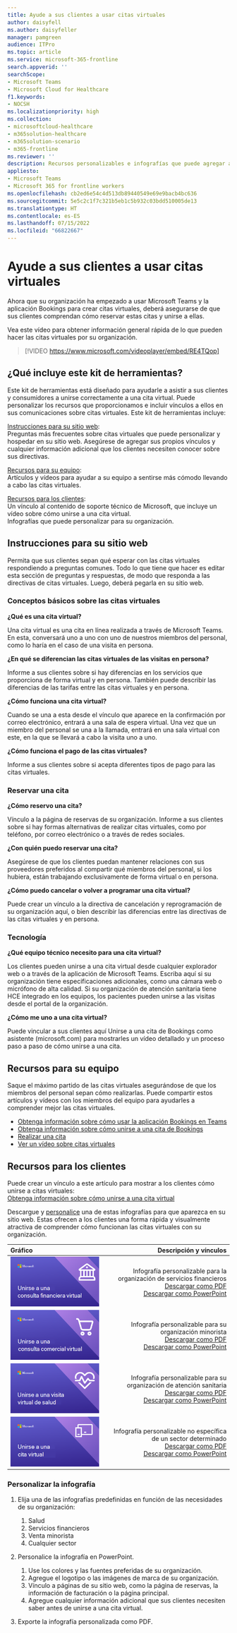 ```yaml
---
title: Ayude a sus clientes a usar citas virtuales
author: daisyfell
ms.author: daisyfeller
manager: pamgreen
audience: ITPro
ms.topic: article
ms.service: microsoft-365-frontline
search.appverid: ''
searchScope:
- Microsoft Teams
- Microsoft Cloud for Healthcare
f1.keywords:
- NOCSH
ms.localizationpriority: high
ms.collection:
- microsoftcloud-healthcare
- m365solution-healthcare
- m365solution-scenario
- m365-frontline
ms.reviewer: ''
description: Recursos personalizables e infografías que puede agregar a su sitio web para ayudar a los clientes a comprender cómo usar las citas virtuales con su organización.
appliesto:
- Microsoft Teams
- Microsoft 365 for frontline workers
ms.openlocfilehash: cb2ed6e54c4d513db89440549e69e9bacb4bc636
ms.sourcegitcommit: 5e5c2c1f7c321b5eb1c5b932c03bdd510005de13
ms.translationtype: HT
ms.contentlocale: es-ES
ms.lasthandoff: 07/15/2022
ms.locfileid: "66822667"
---
```

# <a name="help-your-clients-and-customers-use-virtual-appointments"></a>Ayude a sus clientes a usar citas virtuales

Ahora que su organización ha empezado a usar Microsoft Teams y la aplicación Bookings para crear citas virtuales, deberá asegurarse de que sus clientes comprendan cómo reservar estas citas y unirse a ellas.

Vea este vídeo para obtener información general rápida de lo que pueden hacer las citas virtuales por su organización.

> [!VIDEO https://www.microsoft.com/videoplayer/embed/RE4TQop]

## <a name="whats-included-in-this-toolkit"></a>¿Qué incluye este kit de herramientas?

Este kit de herramientas está diseñado para ayudarle a asistir a sus clientes y consumidores a unirse correctamente a una cita virtual. Puede personalizar los recursos que proporcionamos e incluir vínculos a ellos en sus comunicaciones sobre citas virtuales. Este kit de herramientas incluye:

[Instrucciones para su sitio web](#guidance-for-your-website): <br> Preguntas más frecuentes sobre citas virtuales que puede personalizar y hospedar en su sitio web. Asegúrese de agregar sus propios vínculos y cualquier información adicional que los clientes necesiten conocer sobre sus directivas.

[Recursos para su equipo](#resources-for-your-team): <br> Artículos y vídeos para ayudar a su equipo a sentirse más cómodo llevando a cabo las citas virtuales.

[Recursos para los clientes](#resources-for-your-clients): <br>
Un vínculo al contenido de soporte técnico de Microsoft, que incluye un vídeo sobre cómo unirse a una cita virtual.<br>
Infografías que puede personalizar para su organización.

## <a name="guidance-for-your-website"></a>Instrucciones para su sitio web

Permita que sus clientes sepan qué esperar con las citas virtuales respondiendo a preguntas comunes. Todo lo que tiene que hacer es editar esta sección de preguntas y respuestas, de modo que responda a las directivas de citas virtuales. Luego, deberá pegarla en su sitio web.

### <a name="virtual-appointments-basics"></a>Conceptos básicos sobre las citas virtuales

**¿Qué es una cita virtual?**

Una cita virtual es una cita en línea realizada a través de Microsoft Teams. En esta, conversará uno a uno con uno de nuestros miembros del personal, como lo haría en el caso de una visita en persona.

**¿En qué se diferencian las citas virtuales de las visitas en persona?**

Informe a sus clientes sobre si hay diferencias en los servicios que proporciona de forma virtual y en persona. También puede describir las diferencias de las tarifas entre las citas virtuales y en persona.

**¿Cómo funciona una cita virtual?**

Cuando se una a esta desde el vínculo que aparece en la confirmación por correo electrónico, entrará a una sala de espera virtual. Una vez que un miembro del personal se una a la llamada, entrará en una sala virtual con este, en la que se llevará a cabo la visita uno a uno.

**¿Cómo funciona el pago de las citas virtuales?**

Informe a sus clientes sobre si acepta diferentes tipos de pago para las citas virtuales.

### <a name="booking-an-appointment"></a>Reservar una cita

**¿Cómo reservo una cita?**

Vínculo a la página de reservas de su organización. Informe a sus clientes sobre si hay formas alternativas de realizar citas virtuales, como por teléfono, por correo electrónico o a través de redes sociales.

**¿Con quién puedo reservar una cita?**

Asegúrese de que los clientes puedan mantener relaciones con sus proveedores preferidos al compartir qué miembros del personal, si los hubiera, están trabajando exclusivamente de forma virtual o en persona.

**¿Cómo puedo cancelar o volver a programar una cita virtual?**

Puede crear un vínculo a la directiva de cancelación y reprogramación de su organización aquí, o bien describir las diferencias entre las directivas de las citas virtuales y en persona.

### <a name="technology"></a>Tecnología

**¿Qué equipo técnico necesito para una cita virtual?**

Los clientes pueden unirse a una cita virtual desde cualquier explorador web o a través de la aplicación de Microsoft Teams. Escriba aquí si su organización tiene especificaciones adicionales, como una cámara web o micrófono de alta calidad. Si su organización de atención sanitaria tiene HCE integrado en los equipos, los pacientes pueden unirse a las visitas desde el portal de la organización.

**¿Cómo me uno a una cita virtual?**

Puede vincular a sus clientes aquí Unirse a una cita de Bookings como asistente (microsoft.com) para mostrarles un vídeo detallado y un proceso paso a paso de cómo unirse a una cita.

## <a name="resources-for-your-team"></a>Recursos para su equipo

Saque el máximo partido de las citas virtuales asegurándose de que los miembros del personal sepan cómo realizarlas. Puede compartir estos artículos y vídeos con los miembros del equipo para ayudarles a comprender mejor las citas virtuales.

- [Obtenga información sobre cómo usar la aplicación Bookings en Teams](https://support.microsoft.com/office/what-is-bookings-42d4e852-8e99-4d8f-9b70-d7fc93973cb5)
- [Obtenga información sobre cómo unirse a una cita de Bookings](https://support.microsoft.com/office/join-a-bookings-appointment-attendees-3deb7bde-3ea3-4b41-8a06-741ad0db9fc0)
- [Realizar una cita](bookings-virtual-visits.md#conduct-an-appointment)
- [Ver un vídeo sobre citas virtuales](#help-your-clients-and-customers-use-virtual-appointments)

## <a name="resources-for-your-clients"></a>Recursos para los clientes

Puede crear un vínculo a este artículo para mostrar a los clientes cómo unirse a citas virtuales: <br>
[Obtenga información sobre cómo unirse a una cita virtual](https://support.microsoft.com/office/join-a-bookings-appointment-as-an-attendee-95cea12d-2220-421f-a663-6efb20913c7f)

Descargue y [personalice](#customize-your-infographic) una de estas infografías para que aparezca en su sitio web. Estas ofrecen a los clientes una forma rápida y visualmente atractiva de comprender cómo funcionan las citas virtuales con su organización.

| Gráfico                | Descripción y vínculos              |
| :------------------- | -------------------: |
| [![Imagen de la infografía de servicios financieros](media/vv-finserv-thumbnail.png)](//download.microsoft.com/download/8/5/7/85784cd8-6945-4fcc-a3c3-972bd88d3fef/VirtualVisit_Financial_Infographic.pdf) | Infografía personalizable para la organización de servicios financieros <br> [Descargar como PDF](//download.microsoft.com/download/8/5/7/85784cd8-6945-4fcc-a3c3-972bd88d3fef/VirtualVisit_Financial_Infographic.pdf) <br> [Descargar como PowerPoint](//download.microsoft.com/download/8/5/7/85784cd8-6945-4fcc-a3c3-972bd88d3fef/VirtualVisit_Financial_Infographic.pptx)
| [![Imagen de la infografía comercial](media/vv-retail-thumbnail.png)](//download.microsoft.com/download/a/b/5/ab5c07d9-cf7a-47b3-ba54-05a8a0a2a1bd/VirtualVisit_Retail_Infographic.pdf) | Infografía personalizable para su organización minorista <br> [Descargar como PDF](//download.microsoft.com/download/a/b/5/ab5c07d9-cf7a-47b3-ba54-05a8a0a2a1bd/VirtualVisit_Retail_Infographic.pdf) <br> [Descargar como PowerPoint](//download.microsoft.com/download/a/b/5/ab5c07d9-cf7a-47b3-ba54-05a8a0a2a1bd/VirtualVisit_Retail_Infographic.pptx) |
| [![Imagen de la infografía de la organización de atención sanitaria](media/vv-healthcare-thumbnail.png)](//download.microsoft.com/download/4/d/3/4d3d9c53-0304-4aea-a56a-60a16402c58f/VirtualVisit_Healthcare_Infographic.pdf) | Infografía personalizable para su organización de atención sanitaria <br> [Descargar como PDF](//download.microsoft.com/download/4/d/3/4d3d9c53-0304-4aea-a56a-60a16402c58f/VirtualVisit_Healthcare_Infographic.pdf) <br> [Descargar como PowerPoint](//download.microsoft.com/download/4/d/3/4d3d9c53-0304-4aea-a56a-60a16402c58f/VirtualVisit_Healthcare_Infographic.pptx) |
| [![Imagen de la infografía no específica del sector.](media/va-generic-thumb.png)](//download.microsoft.com/download/c/6/9/c69d3f29-a8f5-462b-a645-79119beab406/VirtualVisit_Generic_Infographic.pdf) | Infografía personalizable no específica de un sector determinado <br> [Descargar como PDF](//download.microsoft.com/download/c/6/9/c69d3f29-a8f5-462b-a645-79119beab406/VirtualVisit_Generic_Infographic.pdf) <br> [Descargar como PowerPoint](//download.microsoft.com/download/c/6/9/c69d3f29-a8f5-462b-a645-79119beab406/VirtualVisit_Generic_Infographic.pptx) |

### <a name="customize-your-infographic"></a>Personalizar la infografía

1. Elija una de las infografías predefinidas en función de las necesidades de su organización:
    1. Salud
    2. Servicios financieros
    3. Venta minorista
    1. Cualquier sector

2. Personalice la infografía en PowerPoint.
    1. Use los colores y las fuentes preferidas de su organización.
    2. Agregue el logotipo o las imágenes de marca de su organización.
    3. Vínculo a páginas de su sitio web, como la página de reservas, la información de facturación o la página principal.
    4. Agregue cualquier información adicional que sus clientes necesiten saber antes de unirse a una cita virtual.

3. Exporte la infografía personalizada como PDF.
